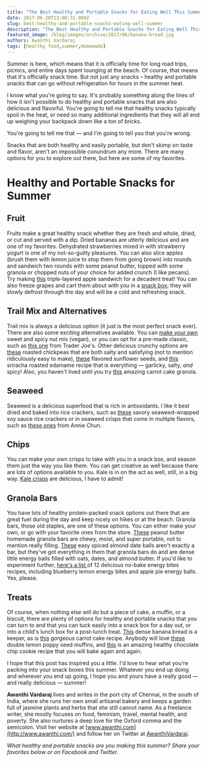 ```yaml
---
title: "The Best Healthy and Portable Snacks for Eating Well This Summer"
date: 2017-06-20T13:00:31.000Z
slug: best-healthy-and-portable-snacks-eating-well-summer
description: "The Best Healthy and Portable Snacks for Eating Well This Summer"
featured_image: /blog/images/archive/2017/06/banana-bread.jpg
authors: Awanthi Vardaraj
tags: [healthy food,summer,Homemade]
---
```


Summer is here, which means that it is officially time for long road trips, picnics, and entire days spent lounging at the beach. Of course, that means that it's officially snack time. But not just any snacks – healthy and portable snacks that can go without refrigeration for hours in the summer heat.

I know what you're going to say. It's probably something along the lines of how it isn't possible to do healthy and portable snacks that are also delicious and flavorful. You're going to tell me that healthy snacks typically spoil in the heat, or need so many additional ingredients that they will all end up weighing your backpack down like a ton of bricks.

You're going to tell me that — and I'm going to tell you that you're wrong.

Snacks that are both healthy and easily portable, but don't skimp on taste and flavor, aren't an impossible conundrum any more. There are many options for you to explore out there, but here are some of my favorites.

# Healthy and Portable Snacks for Summer

## Fruit

Fruits make a great healthy snack whether they are fresh and whole, dried, or cut and served with a dip. Dried bananas are utterly delicious and are one of my favorites. Dehydrated strawberries mixed in with strawberry yogurt is one of my not-so-guilty pleasures. You can also slice apples (brush them with lemon juice to stop them from going brown) into rounds and sandwich two rounds with some peanut butter, topped with some granola or chopped nuts of your choice for added crunch (I like pecans). Try making [this](http://talesofakitchen.com/breakfast/triple-layered-breakfast-apple-sandwich/) triple-layered apple sandwich for a decadent treat! You can also freeze grapes and cart them about with you in a [snack box](https://www.tomatoink.com/blog/posts/greenest-gear-national-pack-your-lunch-day.html); they will slowly defrost through the day and will be a cold and refreshing snack.

## Trail Mix and Alternatives

Trail mix is always a delicious option (it just is the most perfect snack ever). There are also some exciting alternatives available. You can [make your own](http://86lemons.com/sweet-spicy-nut-mix/) sweet and spicy nut mix (vegan), or you can opt for a pre-made classic, such as [this one](http://traderjoes.com/digin/post/just-a-handful-of-rainbows-end-trail-mix) from Trader Joe's. Other delicious crunchy options are [these](http://www.kimshealthyeats.com/roasted-chickpeas/) roasted chickpeas that are both salty and satisfying (not to mention ridiculously easy to make), [these](http://fedandfit.com/2014/10/30/perfect-homemade-pumpkin-seeds-in-3-flavors/) flavored sunflower seeds, and [this](http://chefmom.sheknows.com/articles/972059/roasted-sriracha-edamame) sriracha roasted edamame recipe that is everything — garlicky, salty, _and_ spicy! Also, you haven't lived until you try [this](https://thevietvegan.com/carrot-cake-granola/) amazing carrot cake granola.

## Seaweed

Seaweed is a delicious superfood that is rich in antioxidants. I like it best dried and baked into rice crackers, such as [these](https://www.japancentre.com/en/products/450-kamedaseika-seaweed-rice-crackers) savory seaweed-wrapped soy sauce rice crackers or in seaweed crisps that come in multiple flavors, such as [these ones](http://anniechun.com/our-products/) from Annie Chun.

## Chips

You can make your own crisps to take with you in a snack box, and season them just the way you like them. You can get creative as well because there are lots of options available to you. Kale is in on the act as well, still, in a big way. [Kale crisps](http://moderndaymoms.com/kale-chips-with-sea-salt-smoked-paprika/) are delicious, I have to admit!

## Granola Bars

You have lots of healthy protein-packed snack options out there that are great fuel during the day and keep nicely on hikes or at the beach. Granola bars, those old staples, are one of these options. You can either make your own, or go with your favorite ones from the store. [These](https://minimalistbaker.com/3-ingredient-peanut-butter-granola-bars/) peanut butter homemade granola bars are chewy, moist, and super portable, not to mention really filling. [These](http://www.healthyrecipeecstasy.com/easy-spiced-almond-date-balls/) easy spiced almond date balls aren't exactly a bar, but they've got everything in them that granola bars do and are dense little energy balls filled with oats, dates, and almond butter. If you'd like to experiment further, [here's a list ](http://dailyburn.com/life/recipes/energy-bites-recipes/)of 12 delicious no-bake energy bites recipes, including blueberry lemon energy bites and apple pie energy balls. Yes, please.

## Treats

Of course, when nothing else will do but a piece of cake, a muffin, or a biscuit, there are plenty of options for healthy and portable snacks that you can turn to and that you can tuck easily into a snack box for a day out, or into a child's lunch box for a post-lunch treat. [This](http://www.goodlifeeats.com/coconut-lemon-banana-bread/) dense banana bread is a keeper, as is [this](https://www.bbcgoodfood.com/recipes/3229/yummy-scrummy-carrot-cake) gorgeous carrot cake recipe. Anybody will love [these](http://cookieandkate.com/2014/double-lemon-poppy-seed-muffins/) double lemon poppy seed muffins, and [this](http://www.chelseasmessyapron.com/best-ever-healthy-chocolate-chip-cookies/) is an amazing healthy chocolate chip cookie recipe that you will bake again and again.

I hope that this post has inspired you a little. I'd love to hear what you're packing into your snack boxes this summer. Whatever you end up doing and wherever you end up going, I hope you and yours have a really good — and really delicious — summer!

**Awanthi Vardaraj** lives and writes in the port city of Chennai, in the south of India, where she runs her own small artisanal bakery and keeps a garden full of jasmine plants and herbs that she still cannot name. As a freelance writer, she mostly focuses on food, feminism, travel, mental health, and poverty. She also nurtures a deep love for the Oxford comma and the semicolon. Visit her website at [www.awanthi.com](http://www.awanthi.com/) and follow her on Twitter at [AwanthiVardaraj](https://twitter.com/AwanthiVardaraj).

_What healthy and portable snacks are you making this summer? Share your favorites below or on Facebook and Twitter._